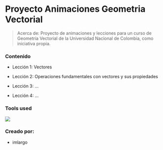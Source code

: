# Proyecto Animaciones Geometria Vectorial

> Acerca de: Proyecto de animaciones y lecciones para un curso de Geometría Vectorial de la Universidad Nacional de Colombia, como iniciativa propia.

### Contenido

- Lección 1: Vectores

- Lección 2: Operaciones fundamentales con vectores y sus propiedades

- Lección 3: ...

- Lección 4: ...

### Tools used

<a href="https://skillicons.dev">
  <img src="https://skillicons.dev/icons?i=python,git,github,vscode&theme=dark" />
</a>

### Creado por:
- imlargo